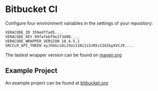 # Bitbucket CI

Configure four environment variables in the settings of your repository:

```
VERACODE_ID 359edffad5....
VERACODE_KEY 09fafebf9e1f3490....
VERACODE_WRAPPER_VERSION 18.4.5.1
SRCCLR_API_TOKEN eyJhbGciOiJSUzI1NiIsInR5cCI6IkpXVCJ9....
```

The lastest wrapper version can be found on [maven.org](https://repo1.maven.org/maven2/com/veracode/vosp/api/wrappers/vosp-api-wrappers-java/)

## Example Project

An example project can be found at [bitbucket.org](https://bitbucket.org/chrisetyson/verademo/src/master/)
